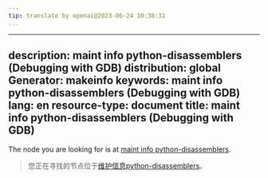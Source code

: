 ```yaml
---
tip: translate by openai@2023-06-24 10:38:31
...
```

---
description: maint info python-disassemblers (Debugging with GDB)
distribution: global
Generator: makeinfo
keywords: maint info python-disassemblers (Debugging with GDB)
lang: en
resource-type: document
title: maint info python-disassemblers (Debugging with GDB)
---

The node you are looking for is at [maint info python-disassemblers](Maintenance-Commands.html#maint-info-python_002ddisassemblers).

> 您正在寻找的节点位于[维护信息python-disassemblers](Maintenance-Commands.html#maint-info-python_002ddisassemblers)。
